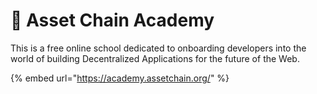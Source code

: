 # 🏫 Asset Chain Academy

This is a free online school dedicated to onboarding developers into the world of building Decentralized Applications for the future of the Web.

{% embed url="https://academy.assetchain.org/" %}
